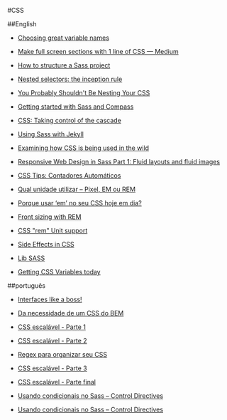#CSS

##English
* [Choosing great variable names](http://thesassway.com/beginner/variable-naming)

* [Make full screen sections with 1 line of CSS — Medium](https://medium.com/@ckor/make-full-screen-sections-with-1-line-of-css-b82227c75cbd)

* [How to structure a Sass project](http://thesassway.com/beginner/how-to-structure-a-sass-project)

* [Nested selectors: the inception rule](http://thesassway.com/beginner/the-inception-rule)

* [You Probably Shouldn't Be Nesting Your CSS](http://sriharisriraman.in/blog/2013/09/08/dont-nest-css/)

* [Getting started with Sass and Compass](http://thesassway.com/beginner/getting-started-with-sass-and-compass)

* [CSS: Taking control of the cascade](https://signalvnoise.com/posts/3003-css-taking-control-of-the-cascade)

* [Using Sass with Jekyll](http://markdotto.com/2014/09/25/sass-and-jekyll/)

* [Examining how CSS is being used in the wild](http://reports.quickleft.com/css)

* [Responsive Web Design in Sass Part 1: Fluid layouts and fluid images](http://thesassway.com/intermediate/responsive-web-design-part-1)

* [CSS Tips: Contadores Automáticos](http://gmoura.github.io/blog/2015/02/05/css-tips-contadores-automaticos/)

* [Qual unidade utilizar – Pixel, EM ou REM](http://tableless.com.br/unidade-pixels-em-rem/)

* [Porque usar ‘em’ no seu CSS hoje em dia?](http://blog.caelum.com.br/porque-usar-em-no-seu-css-hoje-em-dia/)

* [Front sizing with REM](http://snook.ca/archives/html_and_css/font-size-with-rem)

* [CSS "rem" Unit support](http://ahedg.es/w/rem.html)

* [Side Effects in CSS](http://philipwalton.com/articles/side-effects-in-css/)

* [Lib SASS](http://libsass.org/)

* [Getting CSS Variables today](http://css3.bradshawenterprises.com/blog/css-variables/)

##português

* [Interfaces like a boss!](http://woliveiras.com.br/desenvolvendo-interfaces-like-boss/)

* [Da necessidade de um CSS do BEM](https://medium.com/@wilfernandesjr/da-necessidade-de-um-css-do-bem-7332a10c3f8d)

* [CSS escalável - Parte 1](https://medium.com/@shankarcabus/css-escalavel-parte-1-41e7e863799e)

* [CSS escalável - Parte 2](https://medium.com/@shankarcabus/css-escalavel-parte-2-acb9f0144c9d)

* [Regex para organizar seu CSS](http://www.raphaelfabeni.com.br/organizando-css-com-regex/)

* [CSS escalável - Parte 3](https://medium.com/@shankarcabus/css-escalavel-parte-3-b970ae49acb7)

* [CSS escalável - Parte final](https://medium.com/@shankarcabus/css-escalavel-parte-final-ff845a62ec4a)

* [Usando condicionais no Sass – Control Directives](http://tableless.com.br/usando-condicionais-sass-control-directives/)

* [Usando condicionais no Sass – Control Directives](http://tableless.com.br/usando-condicionais-sass-control-directives/)

